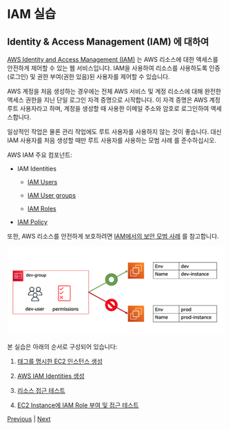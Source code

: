 # IAM 실습

## Identity & Access Management (IAM) 에 대하여
[AWS Identity and Access Management (IAM)](https://docs.aws.amazon.com/IAM/latest/UserGuide/introduction.html) 는 AWS 리소스에 대한 액세스를 안전하게 제어할 수 있는 웹 서비스입니다. IAM을 사용하여 리소스를 사용하도록 인증(로그인) 및 권한 부여(권한 있음)된 사용자를 제어할 수 있습니다.

AWS 계정을 처음 생성하는 경우에는 전체 AWS 서비스 및 계정 리소스에 대해 완전한 액세스 권한을 지닌 단일 로그인 자격 증명으로 시작합니다. 이 자격 증명은 AWS 계정 루트 사용자라고 하며, 계정을 생성할 때 사용한 이메일 주소와 암호로 로그인하여 액세스합니다.

일상적인 작업은 물론 관리 작업에도 루트 사용자를 사용하지 않는 것이 좋습니다. 대신 IAM 사용자를 처음 생성할 때만 루트 사용자를 사용하는 모범 사례 를 준수하십시오.

AWS IAM 주요 컴포넌트:

- IAM Identities
    - [IAM Users](https://docs.aws.amazon.com/IAM/latest/UserGuide/id_users.html)

    - [IAM User groups](https://docs.aws.amazon.com/IAM/latest/UserGuide/id_groups.html)

    - [IAM Roles](https://docs.aws.amazon.com/IAM/latest/UserGuide/id_roles.html)

- [IAM Policy](https://docs.aws.amazon.com/IAM/latest/UserGuide/access_policies.html)

또한, AWS 리소스를 안전하게 보호하려면 [IAM에서의 보안 모범 사례](https://docs.aws.amazon.com/IAM/latest/UserGuide/best-practices.html) 를 참고합니다.

![](../images/AWS-IAM-architecture.png)

본 실습은 아래의 순서로 구성되어 있습니다:

1. [태그를 명시한 EC2 인스턴스 생성](https://catalog.workshops.aws/general-immersionday/ko-KR/basic-modules/30-iam/iam/1-iam)

2. [AWS IAM Identities 생성](https://catalog.workshops.aws/general-immersionday/ko-KR/basic-modules/30-iam/iam/2-iam)

3. [리소스 접근 테스트](../images/https://catalog.workshops.aws/general-immersionday/ko-KR/basic-modules/30-iam/iam/3-iam)

4. [EC2 Instance에 IAM Role 부여 및 접근 테스트](https://catalog.workshops.aws/general-immersionday/ko-KR/basic-modules/30-iam/iam/4-iam)

[Previous](../30-iam.md) | [Next](./iam.md)
